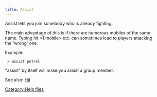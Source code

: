 ```yaml
---
title: Assist
---
```


Assist lets you join somebody who is already fighting.

The main advantage of this is if there are numerous mobiles of the same
name. Typing hit \<1.mobile\> etc. can sometimes lead to players
attacking the 'wrong' one.

Example:

` > assist petrel`

"assist" by itself will make you assist a group member.

See also: [Hit](Hit "wikilink")

[Category:Help files](Category:Help_files "wikilink")